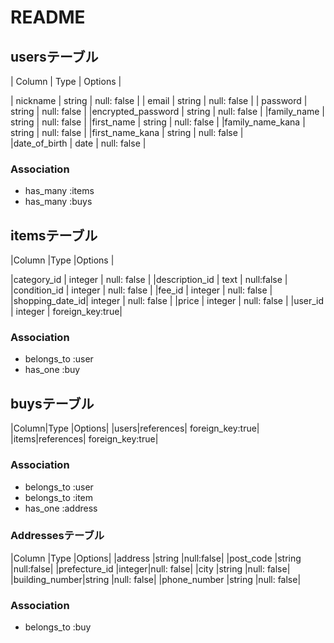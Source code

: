 
# README

## usersテーブル
| Column                 | Type   | Options     |

| nickname               | string | null: false |
| email                  | string | null: false |
| password               | string | null: false |
|encrypted_password      | string | null: false |
|family_name             | string | null: false |
|first_name              | string | null: false | 
|family_name_kana        | string | null: false |
|first_name_kana         | string | null: false |    
|date_of_birth           | date   | null: false | 

### Association
- has_many :items
- has_many :buys



## itemsテーブル

|Column          |Type     |Options     |

|category_id     | integer  | null: false |
|description_id  | text     | null:false  |
|condition_id    | integer  | null: false |
|fee_id          | integer  | null: false |
|shopping_date_id| integer  | null: false |
|price           | integer  | null: false |
|user_id         | integer  | foreign_key:true|


### Association
- belongs_to :user
- has_one    :buy

## buysテーブル

|Column|Type        |Options|
|users|references| foreign_key:true|
|items|references| foreign_key:true|


### Association
- belongs_to  :user
- belongs_to  :item
- has_one     :address



### Addressesテーブル
|Column         |Type   |Options|
|address        |string |null:false|
|post_code      |string |null:false|
|prefecture_id  |integer|null: false|
|city           |string |null: false|
|building_number|string |null: false|
|phone_number   |string |null: false|




### Association
- belongs_to  :buy


